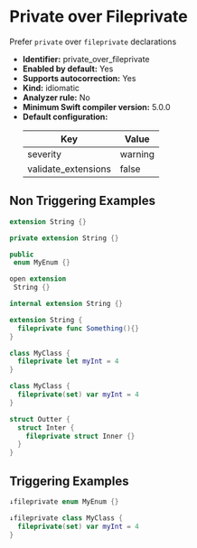 # Private over Fileprivate

Prefer `private` over `fileprivate` declarations

* **Identifier:** private_over_fileprivate
* **Enabled by default:** Yes
* **Supports autocorrection:** Yes
* **Kind:** idiomatic
* **Analyzer rule:** No
* **Minimum Swift compiler version:** 5.0.0
* **Default configuration:**
  <table>
  <thead>
  <tr><th>Key</th><th>Value</th></tr>
  </thead>
  <tbody>
  <tr>
  <td>
  severity
  </td>
  <td>
  warning
  </td>
  </tr>
  <tr>
  <td>
  validate_extensions
  </td>
  <td>
  false
  </td>
  </tr>
  </tbody>
  </table>

## Non Triggering Examples

```swift
extension String {}
```

```swift
private extension String {}
```

```swift
public 
 enum MyEnum {}
```

```swift
open extension 
 String {}
```

```swift
internal extension String {}
```

```swift
extension String {
  fileprivate func Something(){}
}
```

```swift
class MyClass {
  fileprivate let myInt = 4
}
```

```swift
class MyClass {
  fileprivate(set) var myInt = 4
}
```

```swift
struct Outter {
  struct Inter {
    fileprivate struct Inner {}
  }
}
```

## Triggering Examples

```swift
↓fileprivate enum MyEnum {}
```

```swift
↓fileprivate class MyClass {
  fileprivate(set) var myInt = 4
}
```